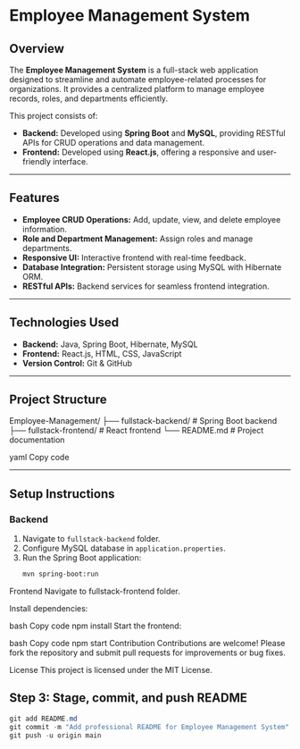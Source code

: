 # Employee Management System

## Overview
The **Employee Management System** is a full-stack web application designed to streamline and automate employee-related processes for organizations. It provides a centralized platform to manage employee records, roles, and departments efficiently.

This project consists of:
- **Backend:** Developed using **Spring Boot** and **MySQL**, providing RESTful APIs for CRUD operations and data management.
- **Frontend:** Developed using **React.js**, offering a responsive and user-friendly interface.

---

## Features
- **Employee CRUD Operations:** Add, update, view, and delete employee information.
- **Role and Department Management:** Assign roles and manage departments.
- **Responsive UI:** Interactive frontend with real-time feedback.
- **Database Integration:** Persistent storage using MySQL with Hibernate ORM.
- **RESTful APIs:** Backend services for seamless frontend integration.

---

## Technologies Used
- **Backend:** Java, Spring Boot, Hibernate, MySQL
- **Frontend:** React.js, HTML, CSS, JavaScript
- **Version Control:** Git & GitHub

---

## Project Structure
Employee-Management/
├── fullstack-backend/ # Spring Boot backend
├── fullstack-frontend/ # React frontend
└── README.md # Project documentation

yaml
Copy code

---

## Setup Instructions

### Backend
1. Navigate to `fullstack-backend` folder.
2. Configure MySQL database in `application.properties`.
3. Run the Spring Boot application:
   ```bash
   mvn spring-boot:run
Frontend
Navigate to fullstack-frontend folder.

Install dependencies:

bash
Copy code
npm install
Start the frontend:

bash
Copy code
npm start
Contribution
Contributions are welcome! Please fork the repository and submit pull requests for improvements or bug fixes.

License
This project is licensed under the MIT License.


## **Step 3: Stage, commit, and push README**

```powershell
git add README.md
git commit -m "Add professional README for Employee Management System"
git push -u origin main
